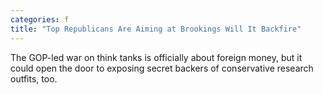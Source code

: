 ```yaml
---
categories: f
title: "Top Republicans Are Aiming at Brookings Will It Backfire"
---
```

The GOP-led war on think tanks is officially about foreign money, but it could open the door to exposing secret backers of conservative research outfits, too.